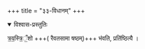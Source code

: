 +++
title = "३३-विधानम्"
+++

<details open><summary>विश्वास-प्रस्तुतिः</summary>

त्र॒य॒स्त्रि॒ँ॒शो +++( रैवतसामा षष्ठम्)+++ भ॑वति, प्रति॑ष्ठित्यै ।

</details>


